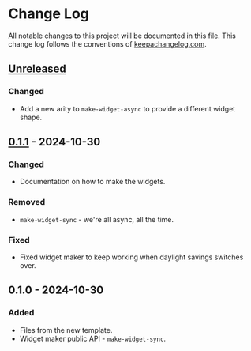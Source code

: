 # Change Log
All notable changes to this project will be documented in this file. This change log follows the conventions of [keepachangelog.com](http://keepachangelog.com/).

## [Unreleased]
### Changed
- Add a new arity to `make-widget-async` to provide a different widget shape.

## [0.1.1] - 2024-10-30
### Changed
- Documentation on how to make the widgets.

### Removed
- `make-widget-sync` - we're all async, all the time.

### Fixed
- Fixed widget maker to keep working when daylight savings switches over.

## 0.1.0 - 2024-10-30
### Added
- Files from the new template.
- Widget maker public API - `make-widget-sync`.

[Unreleased]: https://sourcehost.site/your-name/alternancia2/compare/0.1.1...HEAD
[0.1.1]: https://sourcehost.site/your-name/alternancia2/compare/0.1.0...0.1.1
